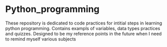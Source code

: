 # Python_programming
These repository is dedicated to code practices for intitial steps in learning python programming. 
Contains exampls of variables, data types practices and quizzes.
Designed to be my reference points in the future when I need to remind myself various subjects
